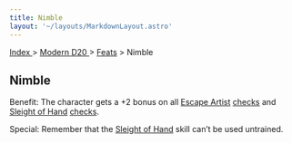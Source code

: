 ```yaml
---
title: Nimble
layout: '~/layouts/MarkdownLayout.astro'
---
```


[ Index ](/) > [ Modern D20 ](/modern.d20.srd) > [Feats](/modern.d20.srd/feats) > Nimble

## Nimble

Benefit: The character gets a +2 bonus on all [Escape Artist](/modern.d20.srd/skills/escape.artist)
[checks](/modern.d20.srd/skills/skill.basics) and [Sleight of Hand](/modern.d20.srd/skills/sleight.of.hand)
[checks](/modern.d20.srd/skills/skill.basics).

Special: Remember that the [Sleight of Hand](/modern.d20.srd/skills/sleight.of.hand) skill can’t be used untrained.

